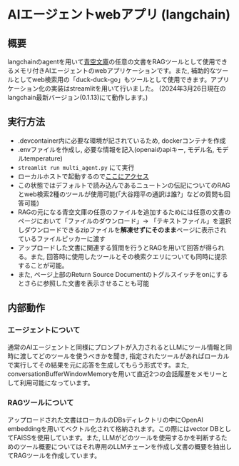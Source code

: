 # AIエージェントwebアプリ (langchain)
## 概要
langchainのagentを用いて[青空文庫](https://www.aozora.gr.jp/index.html)の任意の文書をRAGツールとして使用できるメモリ付きAIエージェントのwebアプリケーションです。また, 補助的なツールとしてweb検索用の「duck-duck-go」もツールとして使用できます。アプリケーション化の実装はstreamlitを用いて行いました。
(2024年3月26日現在のlangchain最新バージョン(0.1.13)にて動作します。)

## 実行方法
- .devcontainer内に必要な環境が記されているため, dockerコンテナを作成
- .envファイルを作成し, 必要な情報を記入(openaiのapiキー, モデル名, モデルtemperature)
- `streamlit run multi_agent.py` にて実行
- ローカルホストで起動するので[ここにアクセス](http://localhost:8501/)
- この状態ではデフォルトで読み込んであるニュートンの伝記についてのRAGとweb検索2種のツールが使用可能(「大谷翔平の通訳は誰?」などの質問も回答可能)
- RAGの元になる青空文庫の任意のファイルを追加するためには任意の文書のページにおいて「ファイルのダウンロード」-> 「テキストファイル」を選択しダウンロードできるzipファイルを**解凍せずにそのまま**ページに表示されているファイルピッカーに渡す
- アップロードした文書に関連する質問を行うとRAGを用いて回答が得られる。また, 回答時に使用したツールとその検索クエリについても同時に提示することが可能。
- また, ページ上部のReturn Source Documentのトグルスイッチをonにするとさらに参照した文書を表示させることも可能

## 内部動作
### エージェントについて
通常のAIエージェントと同様にプロンプトが入力されるとLLMにツール情報と同時に渡してどのツールを使うべきかを聞き, 指定されたツールがあればローカルで実行してその結果を元に応答を生成してもらう形式です。また, conversationBufferWindowMemoryを用いて直近2つの会話履歴をメモリーとして利用可能になっています。
### RAGツールについて
アップロードされた文書はローカルのDBsディレクトリの中にOpenAI embeddingを用いてベクトル化されて格納されます。この際にはvector DBとしてFAISSを使用しています。また, LLMがどのツールを使用するかを判断するためのツール概要についてはそれ専用のLLMチェーンを作成し文書の概要を抽出してRAGツールを作成しています。